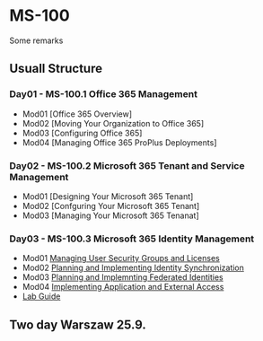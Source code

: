 # MS-100
Some remarks

## Usuall Structure
### Day01 - MS-100.1 Office 365 Management
- Mod01 [Office 365 Overview]
- Mod02 [Moving Your Organization to Office 365]
- Mod03 [Configuring Office 365]
- Mod04 [Managing Office 365 ProPlus Deployments]

### Day02 - MS-100.2 Microsoft 365 Tenant and Service Management
- Mod01 [Designing Your Microsoft 365 Tenant]
- Mod02 [Confguring Your Microsoft 365 Tenant]
- Mod03 [Managing Your Microsoft 365 Tenanat]

### Day03 - MS-100.3 Microsoft 365 Identity Management 
- Mod01 [Managing User Security Groups and Licenses](T03/ManagingUsers.md)
- Mod02 [Planning and Implementing Identity Synchronization](T03/AADConnect.md)
- Mod03 [Planning and Implemnting Federated Identities](T03/ADFS.md)
- Mod04 [Implementing Application and External Access](T03/Guests.md)
- [Lab Guide](T03/StudentLabManual.pdf)

## Two day Warszaw 25.9.

